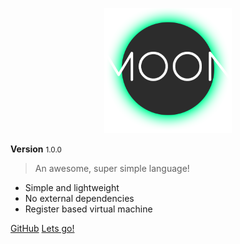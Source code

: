 
<p align="center">
<img src="assets/images/logo.png" height="200px" alt="Moon Lang" title="Moon Lang">
</p>

<b>Version</b> <small>1.0.0</small>

> An awesome, super simple language!

* Simple and lightweight
* No external dependencies
* Register based virtual machine

[GitHub](https://github.com/crazywolf132/moonlang)
[Lets go!](README.md)

